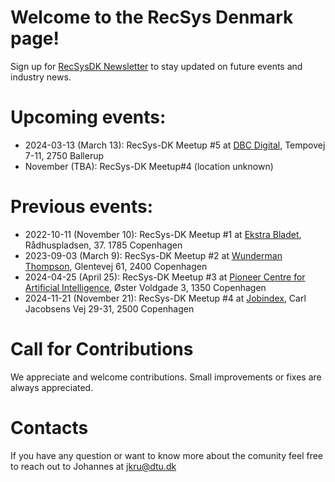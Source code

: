 # Welcome to the RecSys Denmark page!

Sign up for [RecSysDK Newsletter](https://forms.gle/XyxM3jnUp1jcTpSL8) to stay updated on future events and industry news. 

# Upcoming events:
- 2024-03-13 (March 13): RecSys-DK Meetup #5 at [DBC Digital](https://dbcdigital.dk/), Tempovej 7-11, 2750 Ballerup
- November (TBA): RecSys-DK Meetup#4 (location unknown)

# Previous events:
- 2022-10-11 (November 10): RecSys-DK Meetup #1 at [Ekstra Bladet](https://ekstrabladet.dk/), Rådhuspladsen, 37. 1785 Copenhagen
- 2023-09-03 (March 9): RecSys-DK Meetup #2 at [Wunderman Thompson](https://www.linkedin.com/company/wundermanthompsonmap/), Glentevej 61, 2400 Copenhagen
- 2024-04-25 (April 25): RecSys-DK Meetup #3 at [Pioneer Centre for Artificial Intelligence](https://www.aicentre.dk/), Øster Voldgade 3, 1350 Copenhagen
- 2024-11-21 (November 21): RecSys-DK Meetup #4 at [Jobindex](https://www.jobindex.dk/), Carl Jacobsens Vej 29-31, 2500 Copenhagen

# Call for Contributions
We appreciate and welcome contributions. Small improvements or fixes are always appreciated. 

# Contacts
If you have any question or want to know more about the comunity feel free to reach out to Johannes at jkru@dtu.dk

